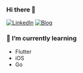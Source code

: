 ### Hi there 👋

[![LinkedIn](https://img.shields.io/badge/LinkedIn-blue?style=plastic&logo=linkedin)](https://www.linkedin.com/in/nathan-stasin/)
[![Blog](https://img.shields.io/badge/Blog-green?style=plastic)](https://asterixorobelix.github.io/)


### 🌱 I’m currently learning
- Flutter
- iOS
- Go

<!--
**asterixorobelix/asterixorobelix** is a ✨ _special_ ✨ repository because its `README.md` (this file) appears on your GitHub profile.

Here are some ideas to get you started:

- 🔭 I’m currently working on ...
- 🌱 I’m currently learning ...
- 👯 I’m looking to collaborate on ...
- 🤔 I’m looking for help with ...
- 💬 Ask me about ...
- 📫 How to reach me: ...
- 😄 Pronouns: ...
- ⚡ Fun fact: ...
-->

